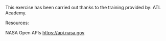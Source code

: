 This exercise has been carried out thanks to the training provided by: ATL Academy. 

Resources: 

NASA Open APIs
https://api.nasa.gov
